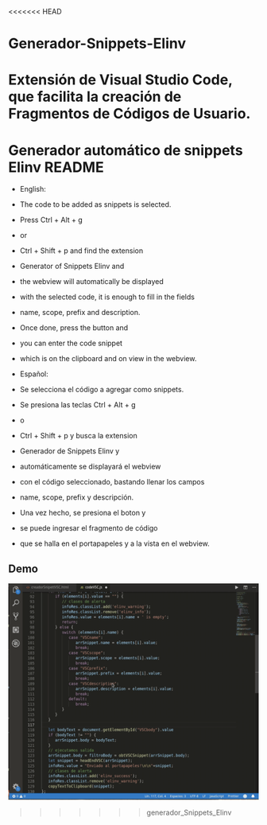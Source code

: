 <<<<<<< HEAD
# Generador-Snippets-Elinv
Extensión de Visual Studio Code, que facilita la creación de Fragmentos de Códigos de Usuario.
=======
# Generador automático de snippets Elinv README
- English:
- The code to be added as snippets is selected.
- Press Ctrl + Alt + g
- or
- Ctrl + Shift + p and find the extension
- Generator of Snippets Elinv and
- the webview will automatically be displayed
- with the selected code, it is enough to fill in the fields
- name, scope, prefix and description.
- Once done, press the <Build> button and
- you can enter the code snippet
- which is on the clipboard and on view in the webview.

- Español:
- Se selecciona el código a agregar como snippets.
- Se presiona las teclas Ctrl + Alt + g
- o
- Ctrl + Shift + p y busca la extension
- Generador de Snippets Elinv y
- automáticamente se displayará el webview
- con el código seleccionado, bastando llenar los campos
- name, scope, prefix y descripción.
- Una vez hecho, se presiona el boton <Construir> y
- se puede ingresar el fragmento de código
- que se halla en el portapapeles y a la vista en el webview.

## Demo

![demo](Generador_Snippets_Elinv_demo.gif)
>>>>>>> generador_Snippets_Elinv
